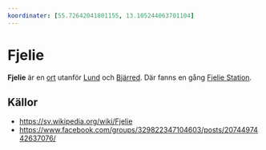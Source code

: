 ```yaml
---
koordinater: [55.72642041801155, 13.105244063701104]
---
```


# Fjelie

**Fjelie** är en [ort](ort.md) utanför [Lund](Lund.md) och [Bjärred](Bjärred.md). Där fanns en gång [Fjelie Station](Fjelie%20Station.md).

## Källor

* <https://sv.wikipedia.org/wiki/Fjelie>
* <https://www.facebook.com/groups/329822347104603/posts/2074497442637076/>
